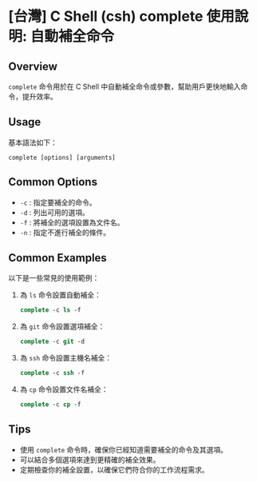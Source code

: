 # [台灣] C Shell (csh) complete 使用說明: 自動補全命令

## Overview
`complete` 命令用於在 C Shell 中自動補全命令或參數，幫助用戶更快地輸入命令，提升效率。

## Usage
基本語法如下：
```
complete [options] [arguments]
```

## Common Options
- `-c` : 指定要補全的命令。
- `-d` : 列出可用的選項。
- `-f` : 將補全的選項設置為文件名。
- `-n` : 指定不進行補全的條件。

## Common Examples
以下是一些常見的使用範例：

1. 為 `ls` 命令設置自動補全：
   ```csh
   complete -c ls -f
   ```

2. 為 `git` 命令設置選項補全：
   ```csh
   complete -c git -d
   ```

3. 為 `ssh` 命令設置主機名補全：
   ```csh
   complete -c ssh -f
   ```

4. 為 `cp` 命令設置文件名補全：
   ```csh
   complete -c cp -f
   ```

## Tips
- 使用 `complete` 命令時，確保你已經知道需要補全的命令及其選項。
- 可以結合多個選項來達到更精確的補全效果。
- 定期檢查你的補全設置，以確保它們符合你的工作流程需求。